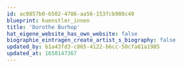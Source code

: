 ```yaml
---
id: ac0857b0-6502-4786-aa56-153fcb908c40
blueprint: kuenstler_innen
title: 'Dorothe Burhop'
hat_eigene_website_has_own_website: false
biographie_eintragen_create_artist_s_biography: false
updated_by: b1a43fd3-c865-4122-b6cc-50cfa81a1985
updated_at: 1658147367
---
```

